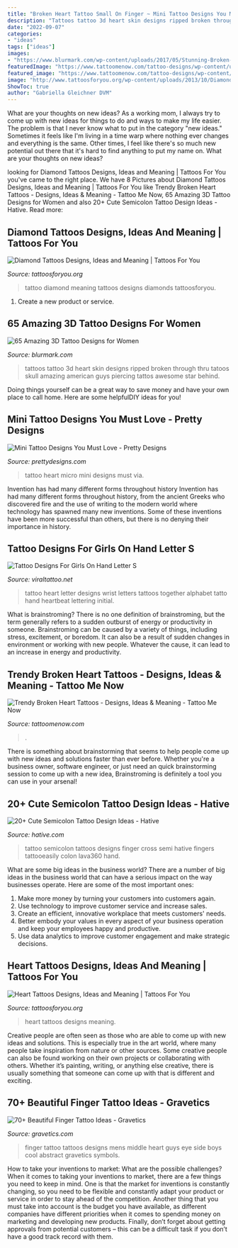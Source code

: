 ```yaml
---
title: "Broken Heart Tattoo Small On Finger ~ Mini Tattoo Designs You Must Love"
description: "Tattoos tattoo 3d heart skin designs ripped broken through thru tatoos skull amazing american guys piercing tattos awesome star behind"
date: "2022-09-07"
categories:
- "ideas"
tags: ["ideas"]
images:
- "https://www.blurmark.com/wp-content/uploads/2017/05/Stunning-Broken-Heart-On-Back-Shoulder.jpg"
featuredImage: "https://www.tattoomenow.com/tattoo-designs/wp-content/uploads/2021/05/broken-heart-tattoo-22.jpg"
featured_image: "https://www.tattoomenow.com/tattoo-designs/wp-content/uploads/2021/05/broken-heart-tattoo-22.jpg"
image: "http://www.tattoosforyou.org/wp-content/uploads/2013/10/Diamonds-Tattoo.jpg"
ShowToc: true
author: "Gabriella Gleichner DVM"
---
```



What are your thoughts on new ideas?
As a working mom, I always try to come up with new ideas for things to do and ways to make my life easier. The problem is that I never know what to put in the category "new ideas." Sometimes it feels like I'm living in a time warp where nothing ever changes and everything is the same. Other times, I feel like there's so much new potential out there that it's hard to find anything to put my name on. What are your thoughts on new ideas?

	

		
looking for Diamond Tattoos Designs, Ideas and Meaning | Tattoos For You you've came to the right place. We have 8 Pictures about Diamond Tattoos Designs, Ideas and Meaning | Tattoos For You like Trendy Broken Heart Tattoos - Designs, Ideas &amp; Meaning - Tattoo Me Now, 65 Amazing 3D Tattoo Designs for Women and also 20+ Cute Semicolon Tattoo Design Ideas - Hative. Read more:
		
    
## Diamond Tattoos Designs, Ideas And Meaning | Tattoos For You

<img loading=lazy src="http://www.tattoosforyou.org/wp-content/uploads/2013/10/Diamonds-Tattoo.jpg" onerror="this.onerror=null;this.src='https://tse1.mm.bing.net/th?id=OIP.n_blPw3uvDwzuIvFoC8jGgHaJH&amp;pid=15.1';" alt="Diamond Tattoos Designs, Ideas and Meaning | Tattoos For You">

_Source: tattoosforyou.org_

>tattoo diamond meaning tattoos designs diamonds tattoosforyou. 

	

1. Create a new product or service.

    
## 65 Amazing 3D Tattoo Designs For Women

<img loading=lazy src="https://www.blurmark.com/wp-content/uploads/2017/05/Stunning-Broken-Heart-On-Back-Shoulder.jpg" onerror="this.onerror=null;this.src='https://tse2.mm.bing.net/th?id=OIP.uKVX93RFFiO-C8Mll-jCLAHaJ4&amp;pid=15.1';" alt="65 Amazing 3D Tattoo Designs for Women">

_Source: blurmark.com_

>tattoos tattoo 3d heart skin designs ripped broken through thru tatoos skull amazing american guys piercing tattos awesome star behind. 

	

Doing things yourself can be a great way to save money and have your own place to call home. Here are some helpfulDIY ideas for you!

    
## Mini Tattoo Designs You Must Love - Pretty Designs

<img loading=lazy src="http://www.prettydesigns.com/wp-content/uploads/2014/11/Micro-Heart-Tattoo.jpg" onerror="this.onerror=null;this.src='https://tse4.mm.bing.net/th?id=OIP.oTL3Br9Z3Yfzs-NCCD9h4wHaHa&amp;pid=15.1';" alt="Mini Tattoo Designs You Must Love - Pretty Designs">

_Source: prettydesigns.com_

>tattoo heart micro mini designs must via. 

	

Invention has had many different forms throughout history
Invention has had many different forms throughout history, from the ancient Greeks who discovered fire and the use of writing to the modern world where technology has spawned many new inventions. Some of these inventions have been more successful than others, but there is no denying their importance in history.

    
## Tattoo Designs For Girls On Hand Letter S

<img loading=lazy src="https://i.pinimg.com/originals/3e/d1/13/3ed113eec1441e3640ae006b56067baf.jpg" onerror="this.onerror=null;this.src='https://tse2.mm.bing.net/th?id=OIP.veS-ZnDLAMV4hzyJ7MK7DwHaJ4&amp;pid=15.1';" alt="Tattoo Designs For Girls On Hand Letter S">

_Source: viraltattoo.net_

>tattoo heart letter designs wrist letters tattoos together alphabet tatto hand heartbeat lettering initial. 

	

What is brainstroming?
There is no one definition of brainstroming, but the term generally refers to a sudden outburst of energy or productivity in someone. Brainstroming can be caused by a variety of things, including stress, excitement, or boredom. It can also be a result of sudden changes in environment or working with new people. Whatever the cause, it can lead to an increase in energy and productivity.

    
## Trendy Broken Heart Tattoos - Designs, Ideas &amp; Meaning - Tattoo Me Now

<img loading=lazy src="https://www.tattoomenow.com/tattoo-designs/wp-content/uploads/2021/05/broken-heart-tattoo-22.jpg" onerror="this.onerror=null;this.src='https://tse2.mm.bing.net/th?id=OIP.PSf0a2oNDDeBXnPyxU-KRwAAAA&amp;pid=15.1';" alt="Trendy Broken Heart Tattoos - Designs, Ideas &amp; Meaning - Tattoo Me Now">

_Source: tattoomenow.com_

>. 

	

There is something about brainstorming that seems to help people come up with new ideas and solutions faster than ever before. Whether you're a business owner, software engineer, or just need an quick brainstorming session to come up with a new idea, Brainstroming is definitely a tool you can use in your arsenal!

    
## 20+ Cute Semicolon Tattoo Design Ideas - Hative

<img loading=lazy src="https://hative.com/wp-content/uploads/2014/03/semicolon-tattoos/19-semicolon-and-cross-on-fingers.jpg" onerror="this.onerror=null;this.src='https://tse4.mm.bing.net/th?id=OIP.VlraTHazU7vkYH6IvcPWWQHaJ4&amp;pid=15.1';" alt="20+ Cute Semicolon Tattoo Design Ideas - Hative">

_Source: hative.com_

>tattoo semicolon tattoos designs finger cross semi hative fingers tattooeasily colon lava360 hand. 

	

What are some big ideas in the business world?
There are a number of big ideas in the business world that can have a serious impact on the way businesses operate. Here are some of the most important ones: 
1. Make more money by turning your customers into customers again.
2. Use technology to improve customer service and increase sales.
3. Create an efficient, innovative workplace that meets customers' needs.
4. Better embody your values in every aspect of your business operation and keep your employees happy and productive.
5. Use data analytics to improve customer engagement and make strategic decisions.

    
## Heart Tattoos Designs, Ideas And Meaning | Tattoos For You

<img loading=lazy src="http://www.tattoosforyou.org/wp-content/uploads/2013/09/Heart-Tattoos-For-Women-767x1024.jpg" onerror="this.onerror=null;this.src='https://tse4.mm.bing.net/th?id=OIP.uRJ6YawP7MkJvUxzFvBRCgHaJ4&amp;pid=15.1';" alt="Heart Tattoos Designs, Ideas and Meaning | Tattoos For You">

_Source: tattoosforyou.org_

>heart tattoos designs meaning. 

	

Creative people are often seen as those who are able to come up with new ideas and solutions. This is especially true in the art world, where many people take inspiration from nature or other sources. Some creative people can also be found working on their own projects or collaborating with others. Whether it’s painting, writing, or anything else creative, there is usually something that someone can come up with that is different and exciting.

    
## 70+ Beautiful Finger Tattoo Ideas - Gravetics

<img loading=lazy src="https://www.gravetics.com/wp-content/uploads/2018/05/Finger-Tattoo-Ideas-29.jpg" onerror="this.onerror=null;this.src='https://tse2.mm.bing.net/th?id=OIP.pbH93fTz5ughFLW6_GX26QHaHa&amp;pid=15.1';" alt="70+ Beautiful Finger Tattoo Ideas - Gravetics">

_Source: gravetics.com_

>finger tattoo tattoos designs mens middle heart guys eye side boys cool abstract gravetics symbols. 

	

How to take your inventions to market: What are the possible challenges?
When it comes to taking your inventions to market, there are a few things you need to keep in mind. One is that the market for inventions is constantly changing, so you need to be flexible and constantly adapt your product or service in order to stay ahead of the competition. Another thing that you must take into account is the budget you have available, as different companies have different priorities when it comes to spending money on marketing and developing new products. Finally, don’t forget about getting approvals from potential customers – this can be a difficult task if you don’t have a good track record with them.

